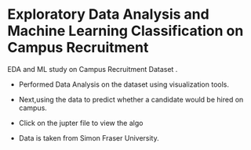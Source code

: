 
# Exploratory Data Analysis and Machine Learning Classification on Campus Recruitment
 
 EDA and ML study on Campus Recruitment Dataset .


 - Performed Data Analysis on the dataset using visualization tools.
 
 - Next,using the data to predict whether a candidate would be hired on campus.
 - Click on the jupter file to view the algo
 - Data is taken from Simon Fraser University.
